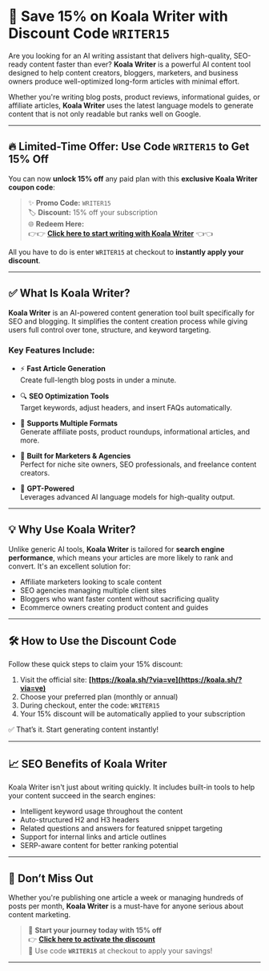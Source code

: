 # 🐨 Save 15% on Koala Writer with Discount Code `WRITER15`

Are you looking for an AI writing assistant that delivers high-quality, SEO-ready content faster than ever? **Koala Writer** is a powerful AI content tool designed to help content creators, bloggers, marketers, and business owners produce well-optimized long-form articles with minimal effort.

Whether you're writing blog posts, product reviews, informational guides, or affiliate articles, **Koala Writer** uses the latest language models to generate content that is not only readable but ranks well on Google.

---

## 🔥 Limited-Time Offer: Use Code `WRITER15` to Get 15% Off

You can now **unlock 15% off** any paid plan with this **exclusive Koala Writer coupon code**:

> ✨ **Promo Code:** `WRITER15`  
> 🏷️ **Discount:** 15% off your subscription  
> 🌐 **Redeem Here:**  
> 👉👉 **[Click here to start writing with Koala Writer](https://koala.sh/?via=ve)** 👈👈

All you have to do is enter `WRITER15` at checkout to **instantly apply your discount**.

---

## ✅ What Is Koala Writer?

**Koala Writer** is an AI-powered content generation tool built specifically for SEO and blogging. It simplifies the content creation process while giving users full control over tone, structure, and keyword targeting.

### Key Features Include:

- ⚡ **Fast Article Generation**  
  Create full-length blog posts in under a minute.

- 🔍 **SEO Optimization Tools**  
  Target keywords, adjust headers, and insert FAQs automatically.

- 📝 **Supports Multiple Formats**  
  Generate affiliate posts, product roundups, informational articles, and more.

- 💼 **Built for Marketers & Agencies**  
  Perfect for niche site owners, SEO professionals, and freelance content creators.

- 🤖 **GPT-Powered**  
  Leverages advanced AI language models for high-quality output.

---

## 💡 Why Use Koala Writer?

Unlike generic AI tools, **Koala Writer** is tailored for **search engine performance**, which means your articles are more likely to rank and convert. It's an excellent solution for:

- Affiliate marketers looking to scale content
- SEO agencies managing multiple client sites
- Bloggers who want faster content without sacrificing quality
- Ecommerce owners creating product content and guides

---

## 🛠️ How to Use the Discount Code

Follow these quick steps to claim your 15% discount:

1. Visit the official site: **[https://koala.sh/?via=ve](https://koala.sh/?via=ve)**
2. Choose your preferred plan (monthly or annual)
3. During checkout, enter the code: `WRITER15`
4. Your 15% discount will be automatically applied to your subscription

✅ That’s it. Start generating content instantly!

---

## 📈 SEO Benefits of Koala Writer

Koala Writer isn't just about writing quickly. It includes built-in tools to help your content succeed in the search engines:

- Intelligent keyword usage throughout the content
- Auto-structured H2 and H3 headers
- Related questions and answers for featured snippet targeting
- Support for internal links and article outlines
- SERP-aware content for better ranking potential

---

## 📣 Don’t Miss Out

Whether you're publishing one article a week or managing hundreds of posts per month, **Koala Writer** is a must-have for anyone serious about content marketing.

> 🐨 **Start your journey today with 15% off**  
> 👉 **[Click here to activate the discount](https://koala.sh/?via=ve)**  
> 💬 Use code **`WRITER15`** at checkout to apply your savings!

---

